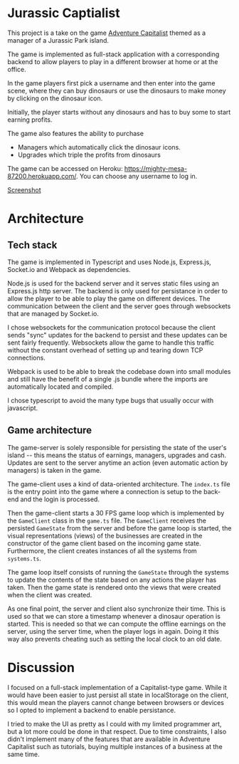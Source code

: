 # Jurassic Captialist
This project is a take on the game [Adventure Capitalist](http://en.gameslol.net/adventure-capitalist-1086.html) themed as a manager of a Jurassic Park island.

The game is implemented as full-stack application with a corresponding backend to allow players to play in a different browser at home or at the office.

In the game players first pick a username and then enter into the game scene, where they can buy dinosaurs or use the dinosaurs to make money by clicking on the dinosaur icon.

Initially, the player starts without any dinosaurs and has to buy some to start earning profits.

The game also features the ability to purchase 
- Managers which automatically click the dinosaur icons. 
- Upgrades which triple the profits from dinosaurs

The game can be accessed on Heroku: https://mighty-mesa-87200.herokuapp.com/. You can choose any username to log in.

[Screenshot](/jurassic_capitalist.png)

# Architecture
## Tech stack
The game is implemented in Typescript and uses Node.js, Express.js, Socket.io and Webpack as dependencies.

Node.js is used for the backend server and it serves static files using an Express.js http server. The backend is only used for persistance in order to allow the player to be able to play the game on different devices. The communication between the client and the server goes through websockets that are managed by Socket.io. 

I chose websockets for the communication protocol because the client sends "sync" updates for the backend to persist and these updates can be sent fairly frequently. Websockets allow the game to handle this traffic without the constant overhead of setting up and tearing down TCP connections.

Webpack is used to be able to break the codebase down into small modules and still have the benefit of a single .js bundle where the imports are automatically located and compiled.

I chose typescript to avoid the many type bugs that usually occur with javascript.

## Game architecture
The game-server is solely responsible for persisting the state of the user's island -- this means the status of earnings, managers, upgrades and cash. Updates are sent to the server anytime an action (even automatic action by managers) is taken in the game.

The game-client uses a kind of data-oriented architecture. The `index.ts` file is the entry point into the game where a connection is setup to the back-end and the login is processed.

Then the game-client starts a 30 FPS game loop which is implemented by the `GameClient` class in the `game.ts` file. The `GameClient` receives the persisted `GameState` from the server and before the game loop is started, the visual representations (views) of the businesses are created in the constructor of the game client based on the incoming game state. Furthermore, the client creates instances of all the systems from `systems.ts`.

The game loop itself consists of running the `GameState` through the systems to update the contents of the state based on any actions the player has taken. Then the game state is rendered onto the views that were created when the client was created.

As one final point, the server and client also synchronize their time. This is used so that we can store a timestamp whenever a dinosaur operation is started. This is needed so that we can compute the offline earnings on the server, using the server time, when the player logs in again. Doing it this way also prevents cheating such as setting the local clock to an old date.

# Discussion
I focused on a full-stack implementation of a Capitalist-type game. While it would have been easier to just persist all state in localStorage on the client, this would mean the players cannot change between browsers or devices so I opted to implement a backend to enable persistance.

I tried to make the UI as pretty as I could with my limited programmer art, but a lot more could be done in that respect. Due to time constraints, I also didn't implement many of the features that are available in Adventure Capitalist such as tutorials, buying multiple instances of a business at the same time.